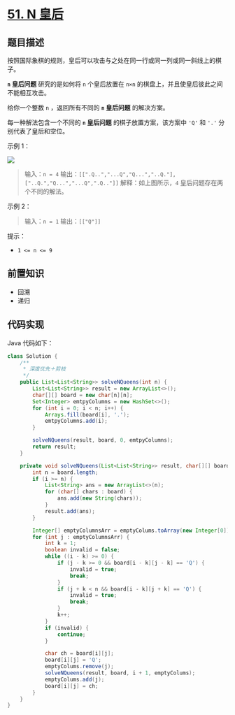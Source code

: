 # [51. N 皇后](https://leetcode.cn/problems/n-queens)

## 题目描述

按照国际象棋的规则，皇后可以攻击与之处在同一行或同一列或同一斜线上的棋子。

**`n` 皇后问题** 研究的是如何将 `n` 个皇后放置在 `n×n` 的棋盘上，并且使皇后彼此之间不能相互攻击。

给你一个整数 `n` ，返回所有不同的 **`n` 皇后问题** 的解决方案。

每一种解法包含一个不同的 **`n` 皇后问题** 的棋子放置方案，该方案中 `'Q'` 和 `'.'` 分别代表了皇后和空位。

示例 1：

![](https://assets.leetcode.com/uploads/2020/11/13/queens.jpg)

> 输入：`n = 4`
> 输出：`[[".Q..","...Q","Q...","..Q."],["..Q.","Q...","...Q",".Q.."]]`
> 解释：如上图所示，`4` 皇后问题存在两个不同的解法。

示例 2：

> 输入：`n = 1`
> 输出：`[["Q"]]`
 

提示：

* `1 <= n <= 9`

## 前置知识

- 回溯
- 递归

## 代码实现

Java 代码如下：

```java
class Solution {
    /**
     * 深度优先＋剪枝
     */
    public List<List<String>> solveNQueens(int n) {
        List<List<String>> result = new ArrayList<>();
        char[][] board = new char[n][n];
        Set<Integer> emtpyColumns = new HashSet<>();
        for (int i = 0; i < n; i++) {
            Arrays.fill(board[i], '.');
            emtpyColumns.add(i);
        }

        solveNQueens(result, board, 0, emtpyColumns);
        return result;
    }

    private void solveNQueens(List<List<String>> result, char[][] board, int i, Set<Integer> emptyColums) {
        int n = board.length;
        if (i >= n) {
            List<String> ans = new ArrayList<>(n);
            for (char[] chars : board) {
                ans.add(new String(chars));
            }
            result.add(ans);
        }

        Integer[] emptyColumnsArr = emptyColums.toArray(new Integer[0]);
        for (int j : emptyColumnsArr) {
            int k = 1;
            boolean invalid = false;
            while ((i - k) >= 0) {
                if (j - k >= 0 && board[i - k][j - k] == 'Q') {
                    invalid = true;
                    break;
                }
                if (j + k < n && board[i - k][j + k] == 'Q') {
                    invalid = true;
                    break;
                }
                k++;
            }
            if (invalid) {
                continue;
            }

            char ch = board[i][j];
            board[i][j] = 'Q';
            emptyColums.remove(j);
            solveNQueens(result, board, i + 1, emptyColums);
            emptyColums.add(j);
            board[i][j] = ch;
        }
    }
}
```